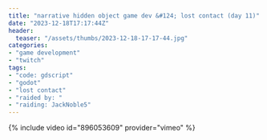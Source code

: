 ```yaml
---
title: "narrative hidden object game dev &#124; lost contact (day 11)"
date: "2023-12-18T17:17:44Z"
header:
  teaser: "/assets/thumbs/2023-12-18-17-17-44.jpg"
categories:
- "game development"
- "twitch"
tags:
- "code: gdscript"
- "godot"
- "lost contact"
- "raided by: "
- "raiding: JackNoble5"
---
```

{% include video id="896053609" provider="vimeo" %}
